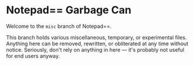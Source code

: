 # Notepad== Garbage Can
Welcome to the `misc` branch of Notepad==.

This branch holds various miscellaneous, temporary, or experimental files. Anything here can be removed, rewritten, or obliterated at any time without notice. Seriously, don't rely on anything in here — it's probably not useful for end users anyway.

